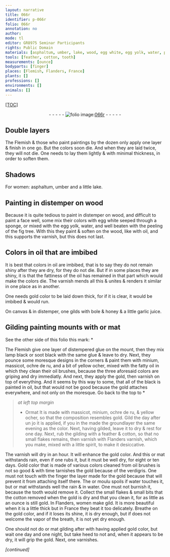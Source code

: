 ```yaml
---
layout: narrative
title: 066r
identifier: p-066r
folio: 066r
annotation: no
author:
mode: tl
editor: GR8975 Seminar Participants
rights: Public Domain
materials: [asphaltum, umber, lake, wood, egg white, egg yolk, water, peeling of the fig tree, oil, gold, canvas, gilds, bole, honey, garlic juice, or, glue, lamp black, soot black, minium, massicot, ochre de ru, yellow ocher, fatty oil, Or, Flanders varnish, spirit, Gold, verdigris, or moulu, gild]
tools: [feather, cotton, tooth]
measurements: [ounce]
bodyparts: [finger]
places: [Flemish, Flanders, France]
plants: []
professions: []
environments: []
animals: []
---
```


<p><a href="{{ site.baseurl }}/diplomatic/">[TOC]</a></p><div class="folio" align="center">- - - - - <a href="http://gallica.bnf.fr/ark:/12148/btv1b10500001g/f137.image" target="_blank"><img src="https://cu-mkp.github.io/2017-workshop-edition/assets/photo-icon.png" alt="folio image: " style="display:inline-block; margin-bottom:-3px;"/>066r</a> - - - - - </div>  
  

## Double layers

 
The <span class="pl">Flemish</span> & those who paint paintings by the dozen only apply one layer & finish in one go. But the colors soon die. And when they are laid twice, they will not die. One needs to lay them lightly & with minimal thickness, in order to soften them.
 
 
  

## Shadows

 
For women: <span class="m">asphaltum</span>, <span class="m">umber</span> and a little <span class="m">lake</span>.
 
 
  

## Painting in distemper on <span class="m">wood</span>

 
Because it is quite tedious to paint in distemper on <span class="m">wood</span>, and difficult to paint a face well, some mix their colors with <span class="m">egg white</span> seeped through a sponge, or mixed with the <span class="m"><span class="sup">egg</span> yolk</span>, <span class="m">water</span>, and well beaten with the <span class="m">peeling of the fig tree</span>. With this they paint & soften on the <span class="m">wood</span>, like with <span class="m">oil</span>, and this supports the varnish, but this does not last.
 
 
  

## Colors in <span class="m">oil</span> that are imbibed

 
It is best that colors in <span class="m">oil</span> are imbibed, that is to say they do not remain shiny after they are dry, for they do not die. But if in some places they are shiny, it is that the fattiness of the <span class="m">oil</span> has remained in that part which would make the colors die. The varnish mends all this & unites & renders it similar in one place as in another.
 
One needs <span class="m">gold</span> color to be laid down thick, for if it is clear, it would be imbibed & would run.
 
On <span class="m">canvas</span> & in distemper, one <span class="m">gilds</span> with <span class="m">bole</span> & <span class="m">honey</span> & a little <span class="m">garlic juice</span>.
 
 
  

## Gilding painting mounts with <span class="m">or</span> mat

 
See the other side of this folio this mark: *
 
The <span class="pl">Flemish</span> give one layer of distempered <span class="m">glue</span> on the mount, then they mix <span class="m">lamp black</span> or <span class="m">soot black</span> with the same <span class="m">glue</span> & leave to dry. Next, they pounce some moresque designs in the corners & paint them with <span class="m">minium</span>, <span class="m">massicot</span>, <span class="m">ochre de ru</span>, and a bit of <span class="m">yellow ocher</span>, mixed with the <span class="m">fatty oil</span> in which they clean their <span class="m">oil</span> brushes, because the three aforesaid colors are griping and dry immediatly. And next, they apply the <span class="m">gold</span>, then varnish on top of everything. And it seems by this way to some, that all of the black is painted in <span class="m">oil</span>, but that would not be good because the <span class="m">gold</span> attaches everywhere, and not only on the moresque. Go back to the top to *
 
> *at left top margin*
> 
> 
>   * <span class="m">Or</span>mat 
It is made with <span class="m">massicot</span>, <span class="m">minium</span>, <span class="m">ochre de ru</span>, & <span class="m">yellow ocher</span>, so that the composition resembles <span class="m">gold</span>. Gild the day after <span class="del">un jo</span> it is applied, if you <span class="del">in the</span> made the groundlayer the <span class="sup">same</span> evening as the color. Next, having gilded, leave it to dry & rest for one day. Next, rub the gilding with a <span class="tl">feather</span> & <span class="tl">cotton</span>, so that no small flakes remains, then varnish with <span class="m"><span class="pl">Flanders</span> varnish</span>, which you make, mixed with a little <span class="m">spirit</span>, to make it desiccative.
 
The varnish will dry in an hour. It will enhance the <span class="m">gold</span> color. And this <span class="m">or</span> mat withstands rain, even if one rubs it, but it must be well dry, for eight or ten days.
 <span class="m">Gold</span> color that is made of various colors cleaned from <span class="m">oil</span> brushes is not so good & with time tarnishes the <span class="m">gold</span> because of the <span class="m">verdigris</span>. One must not touch with the <span class="bp">finger</span> the layer made for the <span class="m">gold</span> because that will prevent it from attaching itself there. The <span class="m">or moulu</span> spoils if <span class="m">water</span> touches it, but <span class="m">or</span> mat withstands well the rain & in <span class="m">water</span>. One must not burnish it, because the <span class="tl">tooth</span> would remove it. Collect the small flakes & small bits that the <span class="tl">cotton</span> removed when the <span class="m">gold</span> is dry and that you clean it, for as little as an <span class="ms">ounce</span> is still <span class="m">gold</span>. In <span class="pl">Flanders</span>, women <span class="del">make</span> <span class="m">gild</span>. It is more beautiful when it is a little thick but in <span class="pl">France</span> they beat it too delicately. 
Breathe on the <span class="m">gold</span> color, and if it loses its shine, it is dry enough, but if does not welcome the vapor of the breath, it is not yet dry enough.
 
One should not do <span class="m">or</span> mat gilding after <span class="del">with</span> having applied <span class="m">gold</span> color, but wait one day and one night, <span class="del">but take heed to not</span> and, when it appears to be dry, it will grip the gold. Next, one varnishes.
 
 
*[continued]*
 
